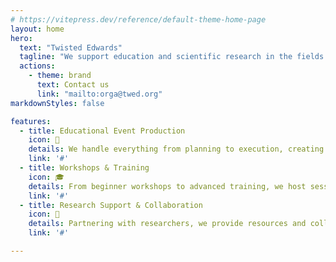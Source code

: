 ```yaml
---
# https://vitepress.dev/reference/default-theme-home-page
layout: home
hero:
  text: "Twisted Edwards"
  tagline: "We support education and scientific research in the fields of cryptography, distributed systems, and information technology security."
  actions:
    - theme: brand
      text: Contact us
      link: "mailto:orga@twed.org"
markdownStyles: false

features:
  - title: Educational Event Production
    icon: 🎉
    details: We handle everything from planning to execution, creating impactful events for learning and collaboration.
    link: '#'
  - title: Workshops & Training
    icon: 🎓
    details: From beginner workshops to advanced training, we host sessions that empower individuals and organizations in IT security and privacy.
    link: '#'
  - title: Research Support & Collaboration
    icon: 🔬
    details: Partnering with researchers, we provide resources and collaboration opportunities in cryptography and distributed systems.
    link: '#'

---
```


<div class="bg-graph" />

<style scoped>
.bg-graph {
  position: fixed;
  top: 0;
  left: 0;
  right: 0;
  bottom: 0;
  background-image: url("/te.svg");
  background-position: center;
  background-size: cover;
  z-index: -1;
}

.dark .bg-graph {
  background-image: url("/te-dark.svg");
}
</style>
